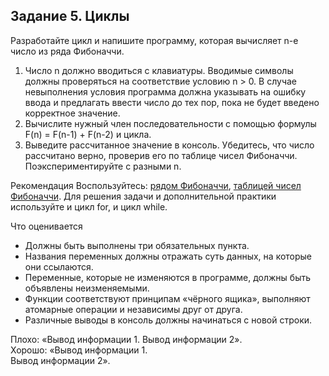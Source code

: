 ## Задание 5. Циклы
Разработайте цикл и напишите программу, которая вычисляет n-е число из ряда Фибоначчи.
1. Число n должно вводиться с клавиатуры. Вводимые символы должны проверяться на соответствие условию n > 0. В случае невыполнения условия программа должна указывать на ошибку ввода и предлагать ввести число до тех пор, пока не будет введено корректное значение.
2. Вычислите нужный член последовательности с помощью формулы F(n) = F(n-1) + F(n-2) и цикла.
3. Выведите рассчитанное значение в консоль. Убедитесь, что число рассчитано верно, проверив его по таблице чисел Фибоначчи. Поэкспериментируйте с разными n.

Рекомендация
Воспользуйтесь:
[рядом Фибоначчи](https://ru.wikipedia.org/wiki/Числа_Фибоначчи),
[таблицей чисел Фибоначчи](https://tab.wikimassa.org/tablitsa_chisel_fibonachchi_200).
Для решения задачи и дополнительной практики используйте и цикл for, и цикл while.

Что оценивается
- Должны быть выполнены три обязательных пункта.
-  Названия переменных должны отражать суть данных, на которые они ссылаются.
- Переменные, которые не изменяются в программе, должны быть объявлены неизменяемыми.
- Функции соответствуют принципам «чёрного ящика», выполняют атомарные операции и независимы друг от друга.
- Различные выводы в консоль должны начинаться с новой строки.

Плохо: «Вывод информации 1. Вывод информации 2».
</br>Хорошо:
«Вывод информации 1.</br>
Вывод информации 2».